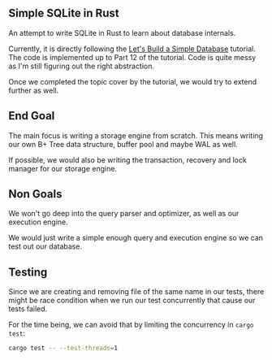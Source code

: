 ## Simple SQLite in Rust

An attempt to write SQLite in Rust to learn about database
internals.

Currently, it is directly following the [Let's Build a Simple Database][0] tutorial.
The code is implemented up to Part 12 of the tutorial. Code
is quite messy as I'm still figuring out the right abstraction.

Once we completed the topic cover by the tutorial, we would try to extend
further as well.

## End Goal

The main focus is writing a storage engine from scratch. This means
writing our own B+ Tree data structure, buffer pool and
maybe WAL as well.

If possible, we would also be writing the transaction, recovery
and lock manager for our storage engine.

## Non Goals

We won't go deep into the query parser and optimizer, as well
as our execution engine.

We would just write a simple enough query and execution engine
so we can test out our database.

[0]: https://cstack.github.io/db_tutorial/

## Testing

Since we are creating and removing file of the same name in our tests,
there might be race condition when we run our test concurrently that
cause our tests failed.

For the time being, we can avoid that by limiting the concurrency
in `cargo test`:

```sh
cargo test -- --test-threads=1
```
